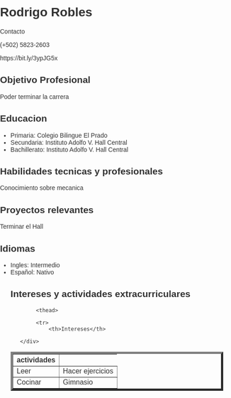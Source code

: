 <!DOCTYPE html>
<html lang="es">
<style>
body {
   font-family: Arial, sans-serif;
   margin: 0;
   padding: 0;
   color: #333;
}

.container {
   display: flex;
   justify-content: space-between;
   padding: 20px;
}

.left-column {
   width: 30%;
   background-color: #337ab7;
   color: #fff;
   padding: 20px;
   text-align: center;
   font-size: 2em;
}

.right-column {
   width: 65%;
   background-color: #fff;
   padding: 20px;
   text-align: center;
   font-size: 1.5em;
}

.right-column h2 {
   color: #337ab7;
   border-bottom: 2px solid #337ab7;
   padding-bottom: 10px;
}

.right-column p {
   line-height: 1.5em;
}
</style>
<body>
   <div class="container">
       <div class="left-column">
           <h1>Rodrigo Robles</h1>
           <p>Contacto</p>
           <p>(+502) 5823-2603</p>
           <p>https://bit.ly/3ypJG5x</p>
           <h2>Objetivo Profesional</h2>
           <p>Poder terminar la carrera</p>
           <h2>Educacion</h2>
           <ul>
           <li>Primaria: Colegio Bilingue El Prado</li>
           <li>Secundaria: Instituto Adolfo V. Hall Central</li>
           <li>Bachillerato: Instituto Adolfo V. Hall Central</li>
           </ul>
           <h2>Habilidades tecnicas y profesionales</h2>
           <p>Conocimiento sobre mecanica</p>
       </div>
    <div class="right-column">
           <h2>Proyectos relevantes</h2>
           <p>Terminar el Hall</p>
           <h2>Idiomas</h2>
        <ul>
            <li>Ingles: Intermedio</li>
            <li>Español: Nativo</li>
           <h2>Intereses y actividades extracurriculares</h2>
           <table border="5" cellpadding="20" celsspacing="10">

            <thead>
            
            <tr>
                <th>Intereses</th>

<th>actividades</th>

</tr>

</thead>

<tbody>

<tr>

<td>Leer</td> <td>Hacer ejercicios</td>

</tr>

<tr>

<td>Cocinar</td>

<td>Gimnasio</td>

</tr>

<tr>

       </div>
   </div>
</body>
</html>
